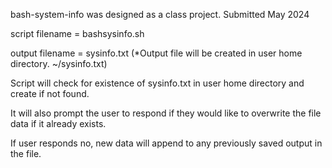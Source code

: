 bash-system-info was designed as a class project. Submitted May 2024

script filename = bashsysinfo.sh

output filename = sysinfo.txt (*Output file will be created in user home directory. ~/sysinfo.txt)

Script will check for existence of sysinfo.txt in user home directory and create if not found. 

It will also prompt the user to respond if they would like to overwrite the file data if it already exists. 

  If user responds no, new data will append to any previously saved output in the file. 
